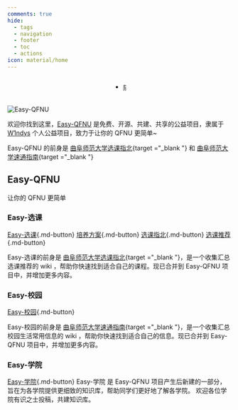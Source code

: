 ```yaml
---
comments: true
hide:
  - tags
  - navigation
  - footer
  - toc
  - actions
icon: material/home
---
```


<!-- 下面是随机诗句和公告的切换全部配置 -->
<!-- ——————————————————————————————————————————————————————————————————————————————————————————————————————————————————————————————————————————— -->

<style>
/* CSS样式 */
.shijuannounce {
    display: flex;
    align-items: center; /* 垂直居中 */
    justify-content: center; /* 水平居中 */
}

.content-container {
    position: relative;
    height: 23px; /* 根据内容高度调整 */
    overflow: hidden;
}

.content {
    position: absolute;
    top: 0;
    left: 0;
    width: 100%;
    transition: transform 0.5s ease; /* 调整过渡时间和缓动函数 */
}

/* 取消统计跳转链接文字的默认链接蓝色*/
.md-typeset .custom-link {
    color: inherit; /* 继承父元素的颜色，即默认文本的颜色 */
    text-decoration: none; /* 取消下划线 */
}

</style>

<!-- 诗词一言接口，来自https://www.jinrishici.com/#/ -->
<!-- 生产环境请注释掉，以免过高的访问次数导致封禁IP -->
<!-- 又加了公告切换功能 -->
<div class="grid cards shijuannounce" style="text-align: center">
    <ul>
        <li>
            <div id="content" class="content-container">
                <!-- 随机诗句 -->
                <span id="jinrishici-sentence" class="content">随机诗句加载中</span>
                <script src="https://sdk.jinrishici.com/v2/browser/jinrishici.js" charset="utf-8"></script>
                <!-- 公告 -->
                <span id="announcement" class="content" style="display: none;">欢迎访问Easy-QFNU！</span>
            </div>
        </li>
    </ul>
</div>

<script>
// 切换显示内容
function toggleContent() {
    const jinrishiciSentence = document.getElementById('jinrishici-sentence');
    const announcement = document.getElementById('announcement');

    if (jinrishiciSentence.style.display === 'block') {
        jinrishiciSentence.style.transform = 'translateY(-100%)';
        announcement.style.display = 'block';
        setTimeout(() => {
            announcement.style.transform = 'translateY(0)';
            jinrishiciSentence.style.display = 'none';
        }, 500); // 根据你的过渡时间调整
    } else {
        announcement.style.transform = 'translateY(-100%)';
        jinrishiciSentence.style.display = 'block';
        setTimeout(() => {
            jinrishiciSentence.style.transform = 'translateY(0)';
            announcement.style.display = 'none';
        }, 500); // 根据你的过渡时间调整
    }
}

// 定时切换内容
setInterval(() => {
    toggleContent();
}, 3200); // 调整切换间隔时间
</script>

<!-- 上面是随机诗句和公告的切换全部配置 -->
<!-- ———————————————————————————————————————————————————————————————————————————————————————————————————————————————————————————————————————————— -->

![Easy-QFNU](https://socialify.git.ci/W1ndys/Easy-QFNU/image?description=1&font=Inter&forks=1&issues=1&language=1&logo=https%3A%2F%2Feasy-qfnu.top%2Fassets%2Flogo%2Ffavico.png&owner=1&pattern=Signal&pulls=1&stargazers=1&theme=Auto)

欢迎你找到这里，[Easy-QFNU](https://Easy-QFNU.top) 是免费、开源、共建、共享的公益项目，隶属于 [W1ndys](https://github.com/W1ndys) 个人公益项目，致力于让你的 QFNU 更简单~

Easy-QFNU 的前身是 [曲阜师范大学选课指北](https://blog.w1ndys.top/posts/216d9006#/){target ="\_blank "} 和 [曲阜师范大学速通指南](https://blog.w1ndys.top/posts/8f8bbaa8){target ="\_blank "}

## Easy-QFNU

让你的 QFNU 更简单

### Easy-选课

[Easy-选课](/Easy-SelectCourse/){.md-button}
[培养方案](/Easy-SelectCourse/Curriculum/){.md-button}
[选课指北](/Easy-SelectCourse/Selection-Guide/){.md-button}
[选课推荐](/Easy-SelectCourse/Curriculum-Recommend/){.md-button}

Easy-选课的前身是 [曲阜师范大学选课指北](https://blog.w1ndys.top/posts/216d9006#/){target ="\_blank "}，是一个收集汇总选课推荐的 wiki ，帮助你快速找到适合自己的课程。现已合并到 Easy-QFNU 项目中，并增加更多内容。

### Easy-校园

[Easy-校园](/Easy-PassSchool/){.md-button}

Easy-校园的前身是 [曲阜师范大学速通指南](https://blog.w1ndys.top/posts/8f8bbaa8){target ="\_blank "}，是一个收集汇总校园生活常用信息的 wiki ，帮助你快速找到适合自己的信息。现已合并到 Easy-QFNU 项目中，并增加更多内容。

### Easy-学院

[Easy-学院](/Easy-College/){.md-button}
Easy-学院 是 Easy-QFNU 项目产生后新建的一部分，旨在为各学院提供更细致的知识库，帮助同学们更好地了解各学院。
欢迎各位学院有识之士投稿，共建知识库。
